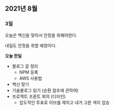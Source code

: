 ## 2021년 8월

### 3일

오늘은 백신을 맞아서 안정을 취해야한다.

내일도 안정을 취할 예정이다.

**오늘 한일**

- 블로그 글 정리
  - NPM 등록
  - AWS 사용법
- 백신 맞기
- 기술블로그 읽기 (순환 참조에 관하여)
- 프로젝트 프론트 회의 (디자인)
  - 압도적인 투표로 이브를 제치고 내가 고른 색이 압승
